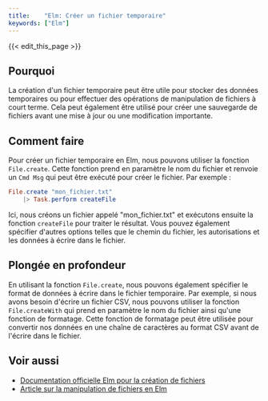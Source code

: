```yaml
---
title:    "Elm: Créer un fichier temporaire"
keywords: ["Elm"]
---
```


{{< edit_this_page >}}

## Pourquoi

La création d'un fichier temporaire peut être utile pour stocker des données temporaires ou pour effectuer des opérations de manipulation de fichiers à court terme. Cela peut également être utilisé pour créer une sauvegarde de fichiers avant une mise à jour ou une modification importante.

## Comment faire

Pour créer un fichier temporaire en Elm, nous pouvons utiliser la fonction `File.create`. Cette fonction prend en paramètre le nom du fichier et renvoie un `Cmd Msg` qui peut être exécuté pour créer le fichier. Par exemple :

```Elm
File.create "mon_fichier.txt"
    |> Task.perform createFile
```

Ici, nous créons un fichier appelé "mon_fichier.txt" et exécutons ensuite la fonction `createFile` pour traiter le résultat. Vous pouvez également spécifier d'autres options telles que le chemin du fichier, les autorisations et les données à écrire dans le fichier.

## Plongée en profondeur

En utilisant la fonction `File.create`, nous pouvons également spécifier le format de données à écrire dans le fichier temporaire. Par exemple, si nous avons besoin d'écrire un fichier CSV, nous pouvons utiliser la fonction `File.createWith` qui prend en paramètre le nom du fichier ainsi qu'une fonction de formatage. Cette fonction de formatage peut être utilisée pour convertir nos données en une chaîne de caractères au format CSV avant de l'écrire dans le fichier.

## Voir aussi

- [Documentation officielle Elm pour la création de fichiers](https://package.elm-lang.org/packages/elm/file/latest/File#create)
- [Article sur la manipulation de fichiers en Elm](https://dev.to/kristianpedersen/working-with-files-in-elm-48f9)
